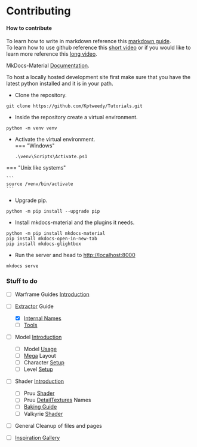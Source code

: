 # Contributing

#### How to contribute  

To learn how to write in markdown reference this [markdown guide](https://www.markdownguide.org/basic-syntax).  
To learn how to use github reference this [short video](https://www.youtube.com/watch?v=iv8rSLsi1xo) or if you would like to learn more reference this [long video](https://www.youtube.com/watch?v=tRZGeaHPoaw).  

MkDocs-Material [Documentation](https://squidfunk.github.io/mkdocs-material/).  

To host a locally hosted development site first make sure that you have the latest python installed and it is in your path.

 
  - Clone the repository.  
```
git clone https://github.com/Kptweedy/Tutorials.git
```  

- Inside the repository create a virtual environment.  
```
python -m venv venv
```  

- Activate the virtual environment.   
=== "Windows"
	  
	 ```
	 .\venv\Scripts\Activate.ps1
	 ```  
=== "Unix like systems" 
	
	```
	source /venv/bin/activate
	```  


- Upgrade pip.  
```
python -m pip install --upgrade pip
```  

- Install mkdocs-material and the plugins it needs.  
```
python -m pip install mkdocs-material
pip install mkdocs-open-in-new-tab
pip install mkdocs-glightbox
```  

- Run the server and head to [http://localhost:8000](http://localhost:8000)
```
mkdocs serve
```  


### Stuff to do

- [ ] Warframe Guides [Introduction](wf-guides/index.md)
- [ ] [Extractor](wf-guides/extractor/index.md) Guide
	* [x] [Internal Names](wf-guides/extractor/file-list.md) 
	* [ ] [Tools](wf-guides/extractor/tools.md) 
- [ ] Model [Introduction](wf-guides/models/index.md)
	* [ ] Model [Usage](wf-guides/models/model-usage.md)
	* [ ] [Mega](wf-guides/models/mega.md) Layout
	* [ ] Character [Setup](wf-guides/models/character-setup.md) 
	* [ ] Level [Setup](wf-guides/models/level-setup.md)
- [ ] Shader [Introduction](wf-guides/shaders/index.md)
	* [ ] Pruu [Shader](wf-guides/shaders/pruu/index.md)
	* [ ] Pruu [DetailTextures](wf-guides/shaders/pruu/details.md)  Names 
	* [ ] [Baking Guide](wf-guides/shaders/baking.md)
	* [ ] Valkyrie [Shader](wf-guides/shaders/valk-shader.md)
- [ ] General Cleanup of files and pages 

- [ ] [Inspiration Gallery](inspiration-gallery/index.md)
